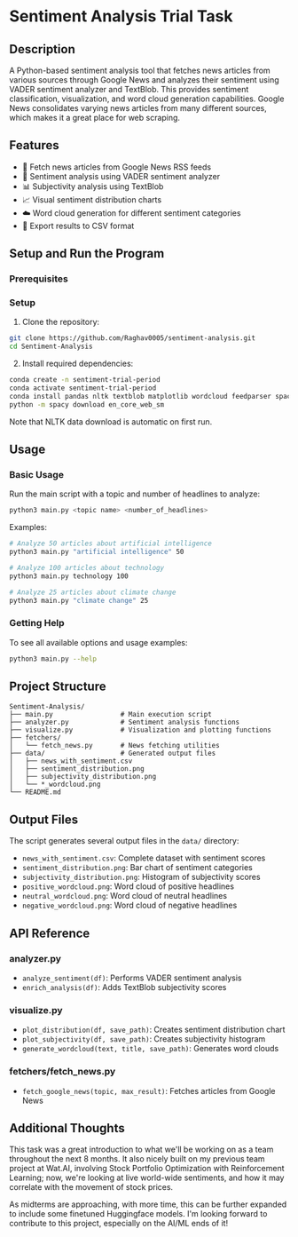 # Sentiment Analysis Trial Task

## Description
A Python-based sentiment analysis tool that fetches news articles from various sources through Google News and analyzes their sentiment using VADER sentiment analyzer and TextBlob. This provides sentiment classification, visualization, and word cloud generation capabilities.
Google News consolidates varying news articles from many different sources, which makes it a great place for web scraping.

## Features
- 📰 Fetch news articles from Google News RSS feeds
- 🎯 Sentiment analysis using VADER sentiment analyzer
- 📊 Subjectivity analysis using TextBlob
- 📈 Visual sentiment distribution charts
- ☁️ Word cloud generation for different sentiment categories
- 💾 Export results to CSV format

## Setup and Run the Program

### Prerequisites

### Setup
1. Clone the repository:
```bash
git clone https://github.com/Raghav0005/sentiment-analysis.git
cd Sentiment-Analysis
```

2. Install required dependencies:
```bash
conda create -n sentiment-trial-period
conda activate sentiment-trial-period
conda install pandas nltk textblob matplotlib wordcloud feedparser spacy
python -m spacy download en_core_web_sm
```

Note that NLTK data download is automatic on first run.

## Usage

### Basic Usage
Run the main script with a topic and number of headlines to analyze:
```bash
python3 main.py <topic name> <number_of_headlines>
```

Examples:
```bash
# Analyze 50 articles about artificial intelligence
python3 main.py "artificial intelligence" 50

# Analyze 100 articles about technology
python3 main.py technology 100

# Analyze 25 articles about climate change
python3 main.py "climate change" 25
```

### Getting Help
To see all available options and usage examples:
```bash
python3 main.py --help
```

## Project Structure
```
Sentiment-Analysis/
├── main.py                 # Main execution script
├── analyzer.py             # Sentiment analysis functions
├── visualize.py            # Visualization and plotting functions
├── fetchers/
│   └── fetch_news.py       # News fetching utilities
├── data/                   # Generated output files
│   ├── news_with_sentiment.csv
│   ├── sentiment_distribution.png
│   ├── subjectivity_distribution.png
│   └── *_wordcloud.png
└── README.md
```

## Output Files
The script generates several output files in the `data/` directory:
- `news_with_sentiment.csv`: Complete dataset with sentiment scores
- `sentiment_distribution.png`: Bar chart of sentiment categories
- `subjectivity_distribution.png`: Histogram of subjectivity scores
- `positive_wordcloud.png`: Word cloud of positive headlines
- `neutral_wordcloud.png`: Word cloud of neutral headlines
- `negative_wordcloud.png`: Word cloud of negative headlines

## API Reference

### analyzer.py
- `analyze_sentiment(df)`: Performs VADER sentiment analysis
- `enrich_analysis(df)`: Adds TextBlob subjectivity scores

### visualize.py
- `plot_distribution(df, save_path)`: Creates sentiment distribution chart
- `plot_subjectivity(df, save_path)`: Creates subjectivity histogram
- `generate_wordcloud(text, title, save_path)`: Generates word clouds

### fetchers/fetch_news.py
- `fetch_google_news(topic, max_result)`: Fetches articles from Google News

## Additional Thoughts

This task was a great introduction to what we'll be working on as a team throughout the next 8 months. It also nicely built on my previous team project at Wat.AI, involving Stock Portfolio Optimization with Reinforcement Learning; now, we're looking at live world-wide sentiments, and how it may correlate with the movement of stock prices.

As midterms are approaching, with more time, this can be further expanded to include some finetuned Huggingface models.
I'm looking forward to contribute to this project, especially on the AI/ML ends of it!


